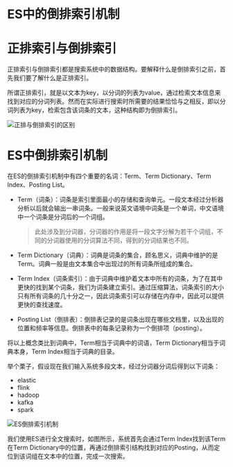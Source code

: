 # ES中的倒排索引机制

# 正排索引与倒排索引

正排索引与倒排索引都是搜索系统中的数据结构。要解释什么是倒排索引之前，首先我们要了解什么是正排索引。

所谓正排索引，就是以文本为key，以分词的列表为value，通过检索文本信息来找到对应的分词列表。然而在实际进行搜索时所需要的结果恰恰与之相反，即以分词列表为key，检索包含该词条的文本，这种结构即为倒排索引。

![正排与倒排索引的区别](http://image.coolcode.fun/images/202301131729899.png)

# ES中倒排索引机制

在ES的倒排索引机制中有四个重要的名词：Term、Term Dictionary、Term Index、Posting List。

- Term（词条）：词条是索引里面最小的存储和查询单元。一段文本经过分析器分析以后就会输出一串词条。一般来说英文语境中词条是一个单词，中文语境中一个词条是分词后的一个词组。

  > 此处涉及到分词器，分词器的作用是将一段文字分解为若干个词组，不同的分词器使用的分词算法不同，得到的分词结果也不同。

- Term Dictionary（词典）：词典是词条的集合，顾名思义，词典中维护的是Term。词典一般是由文本集合中出现过的所有词条所组成的集合。

- Term Index（词条索引）：由于词典中维护着文本中所有的词条，为了在其中更快的找到某个词条，我们为词条建立索引。通过压缩算法，词条索引的大小只有所有词条的几十分之一，因此词条索引可以存储在内存中，因此可以提供更快的查找速度。

- Posting List（倒排表）：倒排表记录的是词条出现在哪些文档里，以及出现的位置和频率等信息。倒排表中的每条记录称为一个倒排项（posting）。

将以上概念类比到词典中，Term相当于词典中的词语，Term Dictionary相当于词典本身，Term Index相当于词典的目录。

举个栗子，假设现在我们输入系统多段文本，经过分词器分词后得到以下词条：

- elastic
- flink
- hadoop
- kafka
- spark

![ES倒排索引机制](http://image.coolcode.fun/images/202301131729969.png)

我们使用ES进行全文搜索时，如图所示，系统首先会通过Term Index找到该Term在Term Dictionary中的位置，再通过倒排索引结构找到对应的Posting，从而定位到该词组在文本中的位置，完成一次搜索。